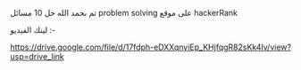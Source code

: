 تم بحمد الله حل 10 مسائل problem solving  على موقع hackerRank 


لينك الفيديو :- 

https://drive.google.com/file/d/17fdph-eDXXqnyiEp_KHjfqgR82sKk4Iv/view?usp=drive_link
